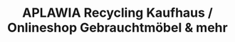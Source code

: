 ---
title: "APLAWIA Recycling Kaufhaus / Onlineshop Gebrauchtmöbel & mehr"
url: /kitzingen/aplawia-recycling-kaufhaus-onlineshop-gebrauchtmoebel-und-mehr/
shop: Möbel
---
